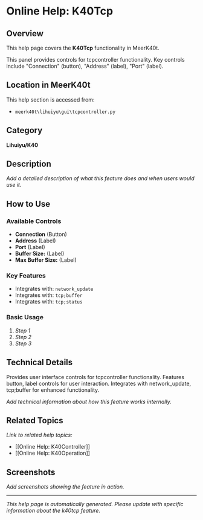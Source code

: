 # Online Help: K40Tcp

## Overview

This help page covers the **K40Tcp** functionality in MeerK40t.

This panel provides controls for tcpcontroller functionality. Key controls include "Connection" (button), "Address" (label), "Port" (label).

## Location in MeerK40t

This help section is accessed from:
- `meerk40t\lihuiyu\gui\tcpcontroller.py`

## Category

**Lihuiyu/K40**

## Description

*Add a detailed description of what this feature does and when users would use it.*

## How to Use

### Available Controls

- **Connection** (Button)
- **Address** (Label)
- **Port** (Label)
- **Buffer Size:** (Label)
- **Max Buffer Size:** (Label)

### Key Features

- Integrates with: `network_update`
- Integrates with: `tcp;buffer`
- Integrates with: `tcp;status`

### Basic Usage

1. *Step 1*
2. *Step 2*
3. *Step 3*

## Technical Details

Provides user interface controls for tcpcontroller functionality. Features button, label controls for user interaction. Integrates with network_update, tcp;buffer for enhanced functionality.

*Add technical information about how this feature works internally.*

## Related Topics

*Link to related help topics:*

- [[Online Help: K40Controller]]
- [[Online Help: K40Operation]]

## Screenshots

*Add screenshots showing the feature in action.*

---

*This help page is automatically generated. Please update with specific information about the k40tcp feature.*
